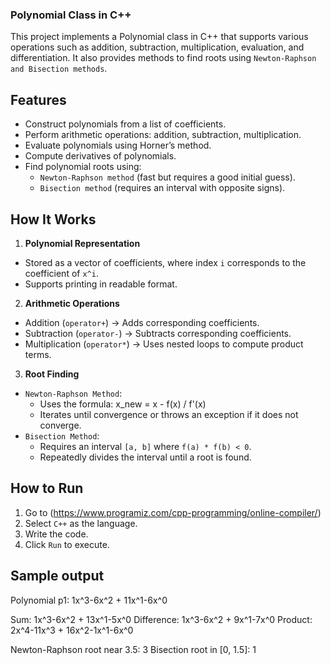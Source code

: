 
### Polynomial Class in C++ ###

This project implements a Polynomial class in C++ that supports various operations such as addition, subtraction, multiplication, evaluation, and differentiation. It also provides methods to find roots using `Newton-Raphson and Bisection methods`.

## Features

- Construct polynomials from a list of coefficients.
- Perform arithmetic operations: addition, subtraction, multiplication.
- Evaluate polynomials using Horner’s method.
- Compute derivatives of polynomials.
- Find polynomial roots using:
  - `Newton-Raphson method` (fast but requires a good initial guess).
  - `Bisection method` (requires an interval with opposite signs).

## How It Works

1. **Polynomial Representation**
- Stored as a vector of coefficients, where index `i` corresponds to the coefficient of `x^i`.
- Supports printing in readable format.

2. **Arithmetic Operations**
- Addition (`operator+`) → Adds corresponding coefficients.
- Subtraction (`operator-`) → Subtracts corresponding coefficients.
- Multiplication (`operator*`) → Uses nested loops to compute product terms.

3. **Root Finding**
- `Newton-Raphson Method`:
  - Uses the formula:
    x_new = x - f(x) / f'(x)
  - Iterates until convergence or throws an exception if it does not converge.
- `Bisection Method`:
  - Requires an interval `[a, b]` where `f(a) * f(b) < 0`.
  - Repeatedly divides the interval until a root is found.

## How to Run 

1. Go to (https://www.programiz.com/cpp-programming/online-compiler/)
2. Select `C++` as the language.
3. Write the code.
4. Click `Run` to execute.

## Sample output

Polynomial p1: 1x^3-6x^2 + 11x^1-6x^0

Sum: 1x^3-6x^2 + 13x^1-5x^0
Difference: 1x^3-6x^2 + 9x^1-7x^0
Product: 2x^4-11x^3 + 16x^2-1x^1-6x^0

Newton-Raphson root near 3.5: 3
Bisection root in [0, 1.5]: 1

